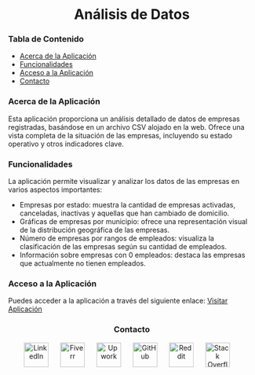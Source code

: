 <h1 align="center">Análisis de Datos</h1>

<h3>Tabla de Contenido</h3>
<ul>
  <li><a href="#acerca-de-la-aplicación">Acerca de la Aplicación</a></li>
  <li><a href="#funcionalidades">Funcionalidades</a></li>
  <li><a href="#acceso-a-la-aplicación">Acceso a la Aplicación</a></li>
  <li><a href="#contacto">Contacto</a></li>
</ul>

<h3 id="acerca-de-la-aplicación">Acerca de la Aplicación</h3>
<p>Esta aplicación proporciona un análisis detallado de datos de empresas registradas, basándose en un archivo CSV alojado en la web. Ofrece una vista completa de la situación de las empresas, incluyendo su estado operativo y otros indicadores clave.</p>

<h3 id="funcionalidades">Funcionalidades</h3>
<p>La aplicación permite visualizar y analizar los datos de las empresas en varios aspectos importantes:
<ul>
  <li>Empresas por estado: muestra la cantidad de empresas activadas, canceladas, inactivas y aquellas que han cambiado de domicilio.</li>
  <li>Gráficas de empresas por municipio: ofrece una representación visual de la distribución geográfica de las empresas.</li>
  <li>Número de empresas por rangos de empleados: visualiza la clasificación de las empresas según su cantidad de empleados.</li>
  <li>Información sobre empresas con 0 empleados: destaca las empresas que actualmente no tienen empleados.</li>
</ul>
</p>

<h3 id="acceso-a-la-aplicación">Acceso a la Aplicación</h3>
<p>Puedes acceder a la aplicación a través del siguiente enlace: <a href="https://data543njfdkmc8qsqcggrjk3.streamlit.app/">Visitar Aplicación</a></p>

<h3 id="contacto" align="center">Contacto</h3>
<p align="center">
  <a href="https://www.linkedin.com/in/jorge-prieto-b36ab2250/"><img src="https://pngimg.com/uploads/linkedIn/linkedIn_PNG37.png" alt="LinkedIn" width="50" style="margin-right: 20px;"></a>
  <a href="https://www.fiverr.com/andres__jimenez?public_mode=true"><img src="https://freelogopng.com/images/all_img/1656738600fiverr-app-logo.png" alt="Fiverr" width="50" style="margin-right: 20px;"></a>
  <a href="https://www.upwork.com/freelancers/~0142bd1ae6229261b5"><img src="https://w7.pngwing.com/pngs/80/704/png-transparent-upwork-hd-logo-thumbnail.png" alt="Upwork" width="50" style="margin-right: 20px;"></a>
  <a href="https://github.com/Jorge-Andres-Prieto"><img src="https://cdn2.iconfinder.com/data/icons/font-awesome/1792/github-512.png" alt="GitHub" width="50" style="margin-right: 20px;"></a>
  <a href="https://www.reddit.com/user/Flestar/?utm_source=share&utm_medium=web3x&utm_name=web3xcss&utm_term=1&utm_content=share_button"><img src="https://logodownload.org/wp-content/uploads/2018/02/reddit-logo-16.png" alt="Reddit" width="50" style="margin-right: 20px;"></a>
  <a href="https://stackoverflow.com/users/24101727/jorge-prieto"><img src="https://www.logo.wine/a/logo/Stack_Overflow/Stack_Overflow-Icon-Logo.wine.svg" alt="Stack Overflow" width="50" style="margin-right: 20px;"></a>
</p>
